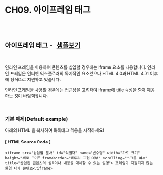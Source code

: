 # CH09. 아이프레임 태그

<br>
<br>

## 아이프레임 태그 \-   [샘플보기](http://wdschools.co.kr/gate/classroom/chapter1-html5/page/sample/test8.html)

<br>

인라인 프레임을 이용하여 콘텐츠를 삽입할 경우에는 iframe 요소를 사용합니다. 인라인 프레임은 인터넷 익스플로러의 독자적인 요소였으나 HTML 4.0과 HTML 4.01 이후에 정식으로 지원하고 있습니다.

인라인 프레임을 사용할 경우에는 접근성을 고려하여 iframe에 title 속성을 함께 제공하는 것이 바람직합니다.

<br>

### 기본 예제(Default example)

아래의 HTML 을 복사하여 목록태그 적용을 시작하세요!
  

#### \[ HTML Source Code \]

```
<iframe src="삽입할 문서" id="식별자" name="변수명" width="가로 크기" height="세로 크기“ frameborder="테두리 표현 여부" scrolling="스크롤 여부" 
title="삽입된 콘텐츠의 성격이나 내용을 대체할 수 있는 설명"> 프레임이 지원되지 않는 환경 대체 콘텐츠</iframe>
```
